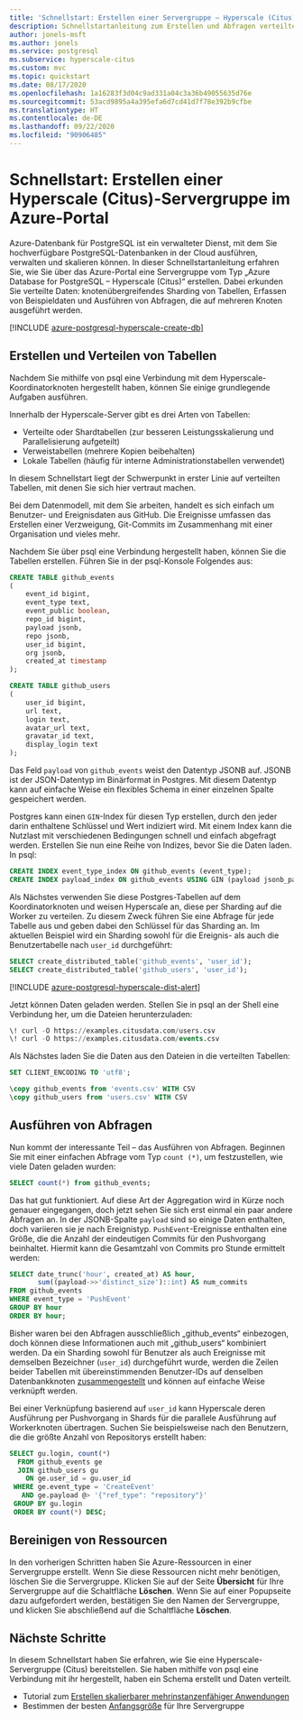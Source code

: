```yaml
---
title: 'Schnellstart: Erstellen einer Servergruppe – Hyperscale (Citus) – Azure Database for PostgreSQL'
description: Schnellstartanleitung zum Erstellen und Abfragen verteilter Tabellen in Azure Database for PostgreSQL – Hyperscale (Citus)
author: jonels-msft
ms.author: jonels
ms.service: postgresql
ms.subservice: hyperscale-citus
ms.custom: mvc
ms.topic: quickstart
ms.date: 08/17/2020
ms.openlocfilehash: 1a16283f3d04c9ad331a04c3a36b49055635d76e
ms.sourcegitcommit: 53acd9895a4a395efa6d7cd41d7f78e392b9cfbe
ms.translationtype: HT
ms.contentlocale: de-DE
ms.lasthandoff: 09/22/2020
ms.locfileid: "90906485"
---
```

# <a name="quickstart-create-a-hyperscale-citus-server-group-in-the-azure-portal"></a>Schnellstart: Erstellen einer Hyperscale (Citus)-Servergruppe im Azure-Portal

Azure-Datenbank für PostgreSQL ist ein verwalteter Dienst, mit dem Sie hochverfügbare PostgreSQL-Datenbanken in der Cloud ausführen, verwalten und skalieren können. In dieser Schnellstartanleitung erfahren Sie, wie Sie über das Azure-Portal eine Servergruppe vom Typ „Azure Database for PostgreSQL – Hyperscale (Citus)“ erstellen. Dabei erkunden Sie verteilte Daten: knotenübergreifendes Sharding von Tabellen, Erfassen von Beispieldaten und Ausführen von Abfragen, die auf mehreren Knoten ausgeführt werden.

[!INCLUDE [azure-postgresql-hyperscale-create-db](../../includes/azure-postgresql-hyperscale-create-db.md)]

## <a name="create-and-distribute-tables"></a>Erstellen und Verteilen von Tabellen

Nachdem Sie mithilfe von psql eine Verbindung mit dem Hyperscale-Koordinatorknoten hergestellt haben, können Sie einige grundlegende Aufgaben ausführen.

Innerhalb der Hyperscale-Server gibt es drei Arten von Tabellen:

- Verteilte oder Shardtabellen (zur besseren Leistungsskalierung und Parallelisierung aufgeteilt)
- Verweistabellen (mehrere Kopien beibehalten)
- Lokale Tabellen (häufig für interne Administrationstabellen verwendet)

In diesem Schnellstart liegt der Schwerpunkt in erster Linie auf verteilten Tabellen, mit denen Sie sich hier vertraut machen.

Bei dem Datenmodell, mit dem Sie arbeiten, handelt es sich einfach um Benutzer- und Ereignisdaten aus GitHub. Die Ereignisse umfassen das Erstellen einer Verzweigung, Git-Commits im Zusammenhang mit einer Organisation und vieles mehr.

Nachdem Sie über psql eine Verbindung hergestellt haben, können Sie die Tabellen erstellen. Führen Sie in der psql-Konsole Folgendes aus:

```sql
CREATE TABLE github_events
(
    event_id bigint,
    event_type text,
    event_public boolean,
    repo_id bigint,
    payload jsonb,
    repo jsonb,
    user_id bigint,
    org jsonb,
    created_at timestamp
);

CREATE TABLE github_users
(
    user_id bigint,
    url text,
    login text,
    avatar_url text,
    gravatar_id text,
    display_login text
);
```

Das Feld `payload` von `github_events` weist den Datentyp JSONB auf. JSONB ist der JSON-Datentyp im Binärformat in Postgres. Mit diesem Datentyp kann auf einfache Weise ein flexibles Schema in einer einzelnen Spalte gespeichert werden.

Postgres kann einen `GIN`-Index für diesen Typ erstellen, durch den jeder darin enthaltene Schlüssel und Wert indiziert wird. Mit einem Index kann die Nutzlast mit verschiedenen Bedingungen schnell und einfach abgefragt werden. Erstellen Sie nun eine Reihe von Indizes, bevor Sie die Daten laden. In psql:

```sql
CREATE INDEX event_type_index ON github_events (event_type);
CREATE INDEX payload_index ON github_events USING GIN (payload jsonb_path_ops);
```

Als Nächstes verwenden Sie diese Postgres-Tabellen auf dem Koordinatorknoten und weisen Hyperscale an, diese per Sharding auf die Worker zu verteilen. Zu diesem Zweck führen Sie eine Abfrage für jede Tabelle aus und geben dabei den Schlüssel für das Sharding an. Im aktuellen Beispiel wird ein Sharding sowohl für die Ereignis- als auch die Benutzertabelle nach `user_id` durchgeführt:

```sql
SELECT create_distributed_table('github_events', 'user_id');
SELECT create_distributed_table('github_users', 'user_id');
```

[!INCLUDE [azure-postgresql-hyperscale-dist-alert](../../includes/azure-postgresql-hyperscale-dist-alert.md)]

Jetzt können Daten geladen werden. Stellen Sie in psql an der Shell eine Verbindung her, um die Dateien herunterzuladen:

```sql
\! curl -O https://examples.citusdata.com/users.csv
\! curl -O https://examples.citusdata.com/events.csv
```

Als Nächstes laden Sie die Daten aus den Dateien in die verteilten Tabellen:

```sql
SET CLIENT_ENCODING TO 'utf8';

\copy github_events from 'events.csv' WITH CSV
\copy github_users from 'users.csv' WITH CSV
```

## <a name="run-queries"></a>Ausführen von Abfragen

Nun kommt der interessante Teil – das Ausführen von Abfragen. Beginnen Sie mit einer einfachen Abfrage vom Typ `count (*)`, um festzustellen, wie viele Daten geladen wurden:

```sql
SELECT count(*) from github_events;
```

Das hat gut funktioniert. Auf diese Art der Aggregation wird in Kürze noch genauer eingegangen, doch jetzt sehen Sie sich erst einmal ein paar andere Abfragen an. In der JSONB-Spalte `payload` sind so einige Daten enthalten, doch variieren sie je nach Ereignistyp. `PushEvent`-Ereignisse enthalten eine Größe, die die Anzahl der eindeutigen Commits für den Pushvorgang beinhaltet. Hiermit kann die Gesamtzahl von Commits pro Stunde ermittelt werden:

```sql
SELECT date_trunc('hour', created_at) AS hour,
       sum((payload->>'distinct_size')::int) AS num_commits
FROM github_events
WHERE event_type = 'PushEvent'
GROUP BY hour
ORDER BY hour;
```

Bisher waren bei den Abfragen ausschließlich „github\_events“ einbezogen, doch können diese Informationen auch mit „github\_users“ kombiniert werden. Da ein Sharding sowohl für Benutzer als auch Ereignisse mit demselben Bezeichner (`user_id`) durchgeführt wurde, werden die Zeilen beider Tabellen mit übereinstimmenden Benutzer-IDs auf denselben Datenbankknoten [zusammengestellt](concepts-hyperscale-colocation.md) und können auf einfache Weise verknüpft werden.

Bei einer Verknüpfung basierend auf `user_id` kann Hyperscale deren Ausführung per Pushvorgang in Shards für die parallele Ausführung auf Workerknoten übertragen. Suchen Sie beispielsweise nach den Benutzern, die die größte Anzahl von Repositorys erstellt haben:

```sql
SELECT gu.login, count(*)
  FROM github_events ge
  JOIN github_users gu
    ON ge.user_id = gu.user_id
 WHERE ge.event_type = 'CreateEvent'
   AND ge.payload @> '{"ref_type": "repository"}'
 GROUP BY gu.login
 ORDER BY count(*) DESC;
```

## <a name="clean-up-resources"></a>Bereinigen von Ressourcen

In den vorherigen Schritten haben Sie Azure-Ressourcen in einer Servergruppe erstellt. Wenn Sie diese Ressourcen nicht mehr benötigen, löschen Sie die Servergruppe. Klicken Sie auf der Seite **Übersicht** für Ihre Servergruppe auf die Schaltfläche **Löschen**. Wenn Sie auf einer Popupseite dazu aufgefordert werden, bestätigen Sie den Namen der Servergruppe, und klicken Sie abschließend auf die Schaltfläche **Löschen**.

## <a name="next-steps"></a>Nächste Schritte

In diesem Schnellstart haben Sie erfahren, wie Sie eine Hyperscale-Servergruppe (Citus) bereitstellen. Sie haben mithilfe von psql eine Verbindung mit ihr hergestellt, haben ein Schema erstellt und Daten verteilt.

- Tutorial zum [Erstellen skalierbarer mehrinstanzenfähiger Anwendungen](https://aka.ms/hyperscale-tutorial-multi-tenant)
- Bestimmen der besten [Anfangsgröße](howto-hyperscale-scaling.md#picking-initial-size) für Ihre Servergruppe

